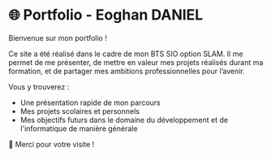 # 🌐 Portfolio - Eoghan DANIEL

Bienvenue sur mon portfolio !

Ce site a été réalisé dans le cadre de mon BTS SIO option SLAM. Il me permet de me présenter, de mettre en valeur mes projets réalisés durant ma formation, et de partager mes ambitions professionnelles pour l’avenir.

Vous y trouverez :

- Une présentation rapide de mon parcours
- Mes projets scolaires et personnels
- Mes objectifs futurs dans le domaine du développement et de l'informatique de manière générale

🚀 Merci pour votre visite !
